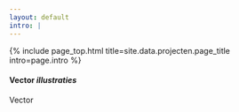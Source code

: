 ```yaml
---
layout: default
intro: |
---
```


{% include page_top.html 
   title=site.data.projecten.page_title 
   intro=page.intro 
%}

<div class="custom-section">

<h4>Vector <em>illustraties</em></h4>
<p>Vector</p>

  
</div>

